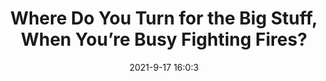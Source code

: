 ---
"title": "Where Do You Turn for the Big Stuff, When You’re Busy Fighting Fires?"
"date": "2021-9-17 16:0:3"
"feed_name": "INDUSTRYWEEK"
"feed_website": "https://www.industryweek.com/"
"feed_rss": "https://www.industryweek.com/__rss/website-scheduled-content.xml?input=%7B%22sectionAlias%22%3A%22home%22%7D"
"link": "https://www.industryweek.com/leadership/strategic-planning-execution/article/21175701/where-do-you-turn-for-the-big-stuff-when-youre-busy-fighting-fires"
"file": "_posts/2021-1-1-d6b74c97e59301347bc270a174da0db7b3907bc9.md"
"accident": "1"
"drilling": "0"
"dead": ""
"injured": ""
---